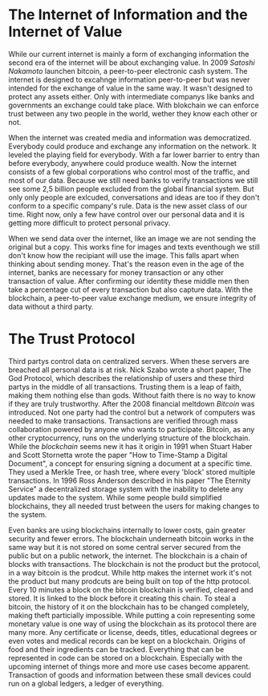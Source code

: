 # The Internet of Information and the Internet of Value

While our current internet is mainly a form of exchanging information the second era of the internet will be about exchanging value. In 2009 *Satoshi Nakamoto* launchen bitcoin, a peer-to-peer electronic cash system.
The internet is designed to excahnge information peer-to-peer but was never intended for the exchange of value in the same way. It wasn't designed to protect any assets either. Only with intermediate companys like banks and governments an exchange could take place.
With blokchain we can enforce trust between any two people in the world, wether they know each other or not.

When the internet was created media and information was democratized. Everybody could produce and exchange any information on the network. It leveled the playing field for everybody. With a far lower barrier to entry than before everybody, anywhere could produce wealth.
Now the internet consists of a few global corporations who control most of the traffic, and most of our data. Because we still need banks to verify transactions we still see some 2,5 billion people excluded from the global financial system. But only only people are exlcuded, conversations and ideas are too if they don't conform to a specific company's rule.
Data is the new asset class of our time. Right now, only a few have control over our personal data and it is getting more difficult to protect personal privacy.

When we send data over the internet, like an image we are not sending the original but a copy. This works fine for images and texts eventhough we still don't know how the recipiant will use the image. This falls apart when thinking about sending money. That's the reason even in the age of the internet, banks are necessary for money transaction or any other transaction of value. After confirming our identity these middle men then take a percentage cut of every transaction but also capture data.
With the blockchain, a peer-to-peer value exchange medium, we ensure integrity of data without a third party.

# The Trust Protocol

Third partys control data on centralized servers. When these servers are breached all personal data is at risk. Nick Szabo wrote a short paper, The God Protocol, which describes the relationship of users and these third partys in the middle of all transactions. Trusting them is a leap of faith, making them nothing else than gods. Without faith there is no way to know if they are truly trustworthy.
After the 2008 financial meltdown *Bitcoin* was introduced. Not one party had the control but a network of computers was needed to make transactions. Transactions are verified through mass collaboration powered by anyone who wants to participate. Bitcoin, as any other cryptocurrency, runs on the underlying structure of the blockchain.
While the *blockchain* seems new it has it origin in 1991 when Stuart Haber and Scott Stornetta wrote the paper "How to Time-Stamp a Digital Document", a concept for ensuring signing a document at a specific time. They used a Merkle Tree, or hash tree, where every 'block' stored multiple transactions.
In 1996 Ross Anderson described in his paper "The Eternity Service" a decentralized storage system with the inability to delete any updates made to the system. 
While some people build simplified blockchains, they all needed trust between the users for making changes to the system.

Even banks are using blockchains internally to lower costs, gain greater security and fewer errors. The blockchain underneath bitcoin works in the same way but it is not stored on some central server secured from the public but on a public network, the internet. The blockchain is a chain of blocks with transactions. The blockchain is not the product but the protocol, in a way bitcoin is the prodcut. While http makes the internet work it's not the product but many prodcuts are being built on top of the http protocol.
Every 10 minutes a block on the bitcoin blockchain is verified, cleared and stored. It is linked to the block before it creating this chain. To steal a bitcoin, the history of it on the blockchain has to be changed completely, making theft particially impossible. 
While putting a coin representing some monetary value is one way of using the blockchain as its protocol there are many more. Any certificate or license, deeds, titles, educational degrees or even votes and medical records can be kept on a blockchain. Origins of food and their ingredients can be tracked. Everything that can be represented in code can be stored on a blockchain. Especially with the upcoming internet of things more and more use cases become apparent. Transaction of goods and information between these small devices could run on a global ledgers, a ledger of everything.

